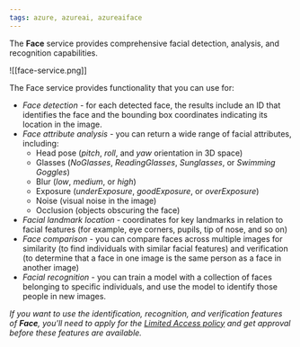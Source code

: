 ```yaml
---
tags: azure, azureai, azureaiface
---
```


The **Face** service provides comprehensive facial detection, analysis, and recognition capabilities.

![[face-service.png]]

The Face service provides functionality that you can use for:

-   *Face detection* - for each detected face, the results include an ID that identifies the face and the bounding box coordinates indicating its location in the image.
-   *Face attribute analysis* - you can return a wide range of facial attributes, including:
    -   Head pose (_pitch_, *roll*, and *yaw* orientation in 3D space)
    -   Glasses (_NoGlasses_, *ReadingGlasses*, *Sunglasses*, or *Swimming Goggles*)
    -   Blur (_low_, *medium*, or *high*)
    -   Exposure (_underExposure_, *goodExposure*, or *overExposure*)
    -   Noise (visual noise in the image)
    -   Occlusion (objects obscuring the face)
-   *Facial landmark location* - coordinates for key landmarks in relation to facial features (for example, eye corners, pupils, tip of nose, and so on)
-   *Face comparison* - you can compare faces across multiple images for similarity (to find individuals with similar facial features) and verification (to determine that a face in one image is the same person as a face in another image)
-   *Facial recognition* - you can train a model with a collection of faces belonging to specific individuals, and use the model to identify those people in new images.

_If you want to use the identification, recognition, and verification features of **Face**, you'll need to apply for the [Limited Access policy](https://aka.ms/cog-services-limited-access) and get approval before these features are available._

